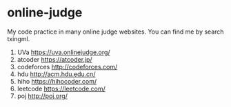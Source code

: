 # online-judge
My code practice in many online judge websites. You can find me by search txingml.
1. UVa https://uva.onlinejudge.org/
1. atcoder https://atcoder.jp/
2. codeforces http://codeforces.com/
3. hdu http://acm.hdu.edu.cn/
4. hiho https://hihocoder.com/
5. leetcode https://leetcode.com/
6. poj http://poj.org/
